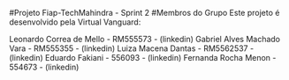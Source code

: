 #Projeto Fiap-TechMahindra - Sprint 2
#Membros do Grupo
Este projeto é desenvolvido pela Virtual Vanguard:

Leonardo Correa de Mello - RM555573 - (linkedin)
Gabriel Alves Machado Vara - RM555355 - (linkedin)
Luiza Macena Dantas - RM5562537 - (linkedin)
Eduardo Fakiani - 556093 - (linkedin)
Fernanda Rocha Menon - 554673 - (linkedin)
